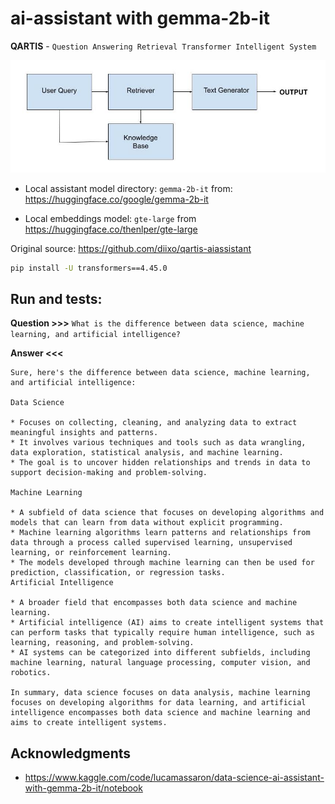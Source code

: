 
# ai-assistant with gemma-2b-it

**QARTIS** - `Question Answering Retrieval Transformer Intelligent System`


<div align="left" width="855" height="305">
  <img src="/assets/High-Level_RAG_Architecture_rev2.jpg">
</div>


* Local assistant model directory: `gemma-2b-it` from: https://huggingface.co/google/gemma-2b-it

* Local embeddings model: `gte-large` from https://huggingface.co/thenlper/gte-large

Original source: https://github.com/diixo/qartis-aiassistant


```bash
pip install -U transformers==4.45.0
```


## Run and tests:

**Question >>>**
`What is the difference between data science, machine learning, and artificial intelligence?`

**Answer <<<**
```
Sure, here's the difference between data science, machine learning, and artificial intelligence:

Data Science

* Focuses on collecting, cleaning, and analyzing data to extract meaningful insights and patterns.
* It involves various techniques and tools such as data wrangling, data exploration, statistical analysis, and machine learning.
* The goal is to uncover hidden relationships and trends in data to support decision-making and problem-solving.

Machine Learning

* A subfield of data science that focuses on developing algorithms and models that can learn from data without explicit programming.
* Machine learning algorithms learn patterns and relationships from data through a process called supervised learning, unsupervised learning, or reinforcement learning.
* The models developed through machine learning can then be used for prediction, classification, or regression tasks.
Artificial Intelligence

* A broader field that encompasses both data science and machine learning.
* Artificial intelligence (AI) aims to create intelligent systems that can perform tasks that typically require human intelligence, such as learning, reasoning, and problem-solving.
* AI systems can be categorized into different subfields, including machine learning, natural language processing, computer vision, and robotics.

In summary, data science focuses on data analysis, machine learning focuses on developing algorithms for data learning, and artificial intelligence encompasses both data science and machine learning and aims to create intelligent systems.
```


## Acknowledgments

* https://www.kaggle.com/code/lucamassaron/data-science-ai-assistant-with-gemma-2b-it/notebook
